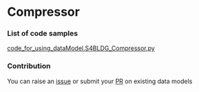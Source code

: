 # Compressor

### List of code samples 

<!-- 50-List of code -->

<!-- [code entry](link) -->
[code_for_using_dataModel.S4BLDG_Compressor.py](https://github.com/smart-data-models/dataModel.S4BLDG/blob/master/Compressor/code/code_for_using_dataModel.S4BLDG_Compressor.py)


<!-- /50-List of code -->

### Contribution
You can raise an [issue](https://github.com/smart-data-models/dataModel.S4BLDG/issues) or submit your [PR](https://github.com/smart-data-models/dataModel.S4BLDG/pulls) on existing data models
